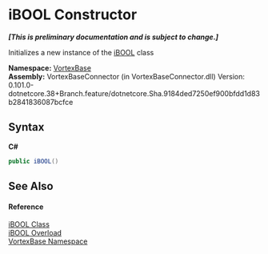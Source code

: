 # iBOOL Constructor 
 _**\[This is preliminary documentation and is subject to change.\]**_

Initializes a new instance of the <a href="T_VortexBase_iBOOL.md">iBOOL</a> class

**Namespace:**&nbsp;<a href="N_VortexBase.md">VortexBase</a><br />**Assembly:**&nbsp;VortexBaseConnector (in VortexBaseConnector.dll) Version: 0.101.0-dotnetcore.38+Branch.feature/dotnetcore.Sha.9184ded7250ef900bfdd1d83b2841836087bcfce

## Syntax

**C#**<br />
``` C#
public iBOOL()
```


## See Also


#### Reference
<a href="T_VortexBase_iBOOL.md">iBOOL Class</a><br /><a href="Overload_VortexBase_iBOOL__ctor.md">iBOOL Overload</a><br /><a href="N_VortexBase.md">VortexBase Namespace</a><br />